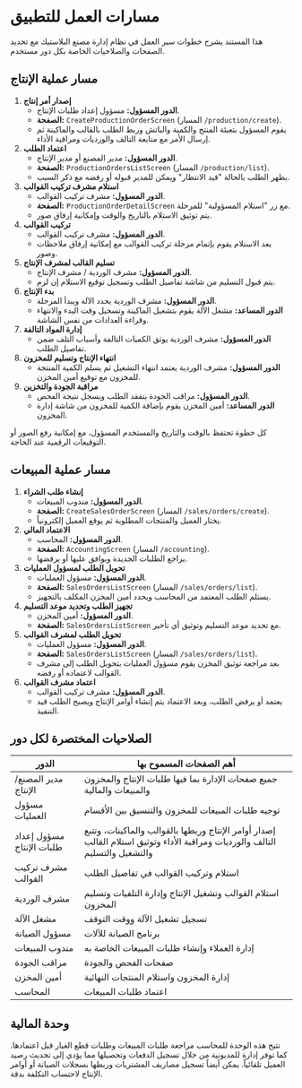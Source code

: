# مسارات العمل للتطبيق

هذا المستند يشرح خطوات سير العمل في نظام إدارة مصنع البلاستيك مع تحديد الصفحات والصلاحيات الخاصة بكل دور مستخدم.

## مسار عملية الإنتاج

1. **إصدار أمر إنتاج**
   - **الدور المسؤول:** مسؤول إعداد طلبات الإنتاج.
   - **الصفحة:** `CreateProductionOrderScreen` (المسار `/production/create`).
   - يقوم المسؤول بتعبئة المنتج والكمية والباتش وربط الطلب بالقالب والماكينة ثم إرسال الأمر مع متابعة التالف والورديات ومراقبة الأداء.
2. **اعتماد الطلب**
   - **الدور المسؤول:** مدير المصنع أو مدير الإنتاج.
   - **الصفحة:** `ProductionOrdersListScreen` (المسار `/production/list`).
   - يظهر الطلب بالحالة "قيد الانتظار" ويمكن للمدير قبوله أو رفضه مع ذكر السبب.
3. **استلام مشرف تركيب القوالب**
   - **الدور المسؤول:** مشرف تركيب القوالب.
   - **الصفحة:** `ProductionOrderDetailScreen` مع زر "استلام المسؤولية" للمرحلة.
   - يتم توثيق الاستلام بالتاريخ والوقت وإمكانية إرفاق صور.
4. **تركيب القوالب**
   - **الدور المسؤول:** مشرف تركيب القوالب.
   - بعد الاستلام يقوم بإتمام مرحلة تركيب القوالب مع إمكانية إرفاق ملاحظات وصور.
5. **تسليم القالب لمشرف الإنتاج**
   - **الدور المسؤول:** مشرف الوردية / مشرف الإنتاج.
   - يتم قبول التسليم من شاشة تفاصيل الطلب وتسجيل توقيع الاستلام إن لزم.
6. **بدء الإنتاج**
   - **الدور المسؤول:** مشرف الوردية يحدد الآلة ويبدأ المرحلة.
   - **الدور المساعد:** مشغل الآلة يقوم بتشغيل الماكينة وتسجيل وقت البدء والانتهاء وقراءة العدادات من نفس الشاشة.
7. **إدارة المواد التالفة**
   - **الدور المسؤول:** مشرف الوردية يوثق الكميات التالفة وأسباب التلف ضمن تفاصيل الطلب.
8. **انتهاء الإنتاج وتسليم للمخزون**
   - **الدور المسؤول:** مشرف الوردية يعتمد انتهاء التشغيل ثم يسلم الكمية المنتجة للمخزون مع توقيع أمين المخزن.
9. **مراقبة الجودة والتخزين**
   - **الدور المسؤول:** مراقب الجودة يتفقد الطلب ويسجل نتيجة الفحص.
   - **الدور المساعد:** أمين المخزن يقوم بإضافة الكمية للمخزون من شاشة إدارة المخزون.

كل خطوة تحتفظ بالوقت والتاريخ والمستخدم المسؤول، مع إمكانية رفع الصور أو التوقيعات الرقمية عند الحاجة.

## مسار عملية المبيعات

1. **إنشاء طلب الشراء**
   - **الدور المسؤول:** مندوب المبيعات.
   - **الصفحة:** `CreateSalesOrderScreen` (المسار `/sales/orders/create`).
   - يختار العميل والمنتجات المطلوبة ثم يوقع العميل إلكترونياً.
2. **الاعتماد المالي**
   - **الدور المسؤول:** المحاسب.
   - **الصفحة:** `AccountingScreen` (المسار `/accounting`).
   - يراجع الطلبات الجديدة ويوافق عليها أو يرفضها.
3. **تحويل الطلب لمسؤول العمليات**
   - **الدور المسؤول:** مسؤول العمليات.
   - **الصفحة:** `SalesOrdersListScreen` (المسار `/sales/orders/list`).
   - يستلم الطلب المعتمد من المحاسب ويحدد أمين المخزن المكلف بالتجهيز.
4. **تجهيز الطلب وتحديد موعد التسليم**
   - **الدور المسؤول:** أمين المخزن.
   - **الصفحة:** `SalesOrdersListScreen` مع تحديد موعد التسليم وتوثيق أي تأخير.
5. **تحويل الطلب لمشرف القوالب**
   - **الدور المسؤول:** مسؤول العمليات.
   - **الصفحة:** `SalesOrdersListScreen` (المسار `/sales/orders/list`).
   - بعد مراجعة توثيق المخزن يقوم مسؤول العمليات بتحويل الطلب إلى مشرف القوالب لاعتماده أو رفضه.
6. **اعتماد مشرف القوالب**
   - **الدور المسؤول:** مشرف تركيب القوالب.
   - يعتمد أو يرفض الطلب، وبعد الاعتماد يتم إنشاء أوامر الإنتاج ويصبح الطلب قيد التنفيذ.

## الصلاحيات المختصرة لكل دور

| الدور | أهم الصفحات المسموح بها |
|-------|-------------------------|
| مدير المصنع/الإنتاج | جميع صفحات الإدارة بما فيها طلبات الإنتاج والمخزون والمبيعات والمالية |
| مسؤول العمليات | توجيه طلبات المبيعات للمخزون والتنسيق بين الأقسام |
| مسؤول إعداد طلبات الإنتاج | إصدار أوامر الإنتاج وربطها بالقوالب والماكينات، وتتبع التالف والورديات ومراقبة الأداء وتوثيق استلام القالب والتشغيل والتسليم |
| مشرف تركيب القوالب | استلام وتركيب القوالب في تفاصيل الطلب |
| مشرف الوردية | استلام القوالب وتشغيل الإنتاج وإدارة التلفيات وتسليم المخزون |
| مشغل الآلة | تسجيل تشغيل الآلة ووقت التوقف |
| مسؤول الصيانة | برنامج الصيانة للآلات |
| مندوب المبيعات | إدارة العملاء وإنشاء طلبات المبيعات الخاصة به |
| مراقب الجودة | صفحات الفحص والجودة |
| أمين المخزن | إدارة المخزون واستلام المنتجات النهائية |
| المحاسب | اعتماد طلبات المبيعات |


## وحدة المالية

تتيح هذه الوحدة للمحاسب مراجعة طلبات المبيعات وطلبات قطع الغيار قبل اعتمادها. كما توفر إدارة للمديونية من خلال تسجيل الدفعات وتحصيلها مما يؤدي إلى تحديث رصيد العميل تلقائياً. يمكن أيضاً تسجيل مصاريف المشتريات وربطها بسجلات الصيانة أو أوامر الإنتاج لاحتساب التكلفة بدقة.
